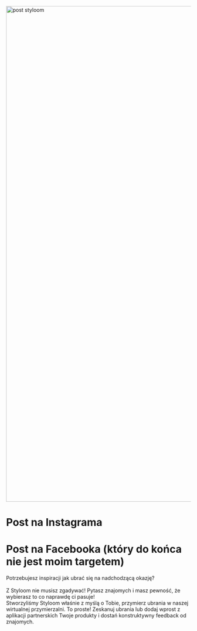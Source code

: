 <img width="1080" height="1350" alt="post styloom" src="https://github.com/user-attachments/assets/1d2a9a79-8bba-41a0-8c4f-25d1ed2354ff" />
<h1>Post na Instagrama</h1>



<h1>Post na Facebooka (który do końca nie jest moim targetem)</h1>

Potrzebujesz inspiracji jak ubrać się na nadchodzącą okazję?</br>
<br>
Z Styloom nie musisz zgadywać! Pytasz znajomych i masz pewność, że wybierasz to co naprawdę ci pasuje!
<br>
Stworzyliśmy Styloom właśnie z myślą o Tobie, przymierz ubrania w naszej wirtualnej przymierzalni. To proste! Zeskanuj ubrania lub dodaj wprost z aplikacji partnerskich Twoje produkty i dostań konstruktywny feedback od znajomych. 
